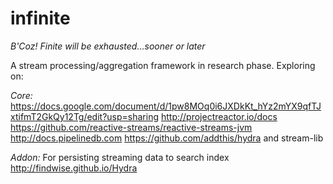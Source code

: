 # infinite
_B'Coz! Finite will be exhausted...sooner or later_

A stream processing/aggregation framework in research phase. Exploring on:

*Core:*
https://docs.google.com/document/d/1pw8MOq0i6JXDkKt_hYz2mYX9qfTJxtifmT2GkQy12Tg/edit?usp=sharing
http://projectreactor.io/docs
https://github.com/reactive-streams/reactive-streams-jvm
http://docs.pipelinedb.com
https://github.com/addthis/hydra and stream-lib

*Addon:*
For persisting streaming data to search index http://findwise.github.io/Hydra
